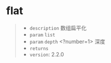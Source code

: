 # flat

> - `description` 数组扁平化
> - `param` `list` <Array>
> - `param` `depth` <?number=1> 深度
> - `returns` <Array>
> - `version`: 2.2.0
